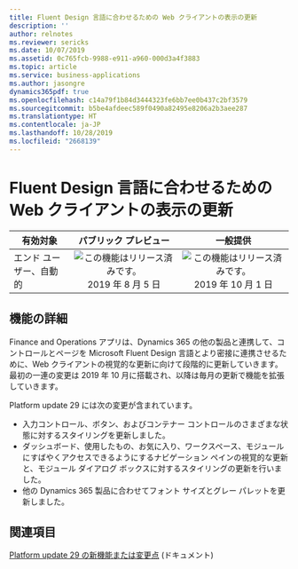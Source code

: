 ```yaml
---
title: Fluent Design 言語に合わせるための Web クライアントの表示の更新
description: ''
author: relnotes
ms.reviewer: sericks
ms.date: 10/07/2019
ms.assetid: 0c765fcb-9988-e911-a960-000d3a4f3883
ms.topic: article
ms.service: business-applications
ms.author: jasongre
dynamics365pdf: true
ms.openlocfilehash: c14a79f1b84d3444323fe6bb7ee0b437c2bf3579
ms.sourcegitcommit: b5be4afdeec589f0490a82495e8206a2b3aee287
ms.translationtype: HT
ms.contentlocale: ja-JP
ms.lasthandoff: 10/28/2019
ms.locfileid: "2668139"
---
```

# <a name="visual-refresh-of-the-web-client-to-align-with-the-fluent-design-language"></a>Fluent Design 言語に合わせるための Web クライアントの表示の更新


| 有効対象    |  パブリック プレビュー | 一般提供 | 
| ---------- | :----------: |:----------: |
|エンド ユーザー、自動的|![この機能はリリース済みです。](/dynamics365-release-plan/media/green-checkmark.png "この機能はリリース済みです。") 2019 年 8 月 5 日| ![この機能はリリース済みです。](/dynamics365-release-plan/media/green-checkmark.png "この機能はリリース済みです。") 2019 年 10 月 1 日|






## <a name="feature-details"></a>機能の詳細
<!--feature detail start -->
Finance and Operations アプリは、Dynamics 365 の他の製品と連携して、コントロールとページを Microsoft Fluent Design 言語とより密接に連携させるために、Web クライアントの視覚的な更新に向けて段階的に更新していきます。 最初の一連の変更は 2019 年 10 月に搭載され、以降は毎月の更新で機能を拡張していきます。

Platform update 29 には次の変更が含まれています。 

- 入力コントロール、ボタン、およびコンテナー コントロールのさまざまな状態に対するスタイリングを更新しました。
- ダッシュボード、使用したもの、お気に入り、ワークスペース、モジュールにすばやくアクセスできるようにするナビゲーション ペインの視覚的な更新と、モジュール ダイアログ ボックスに対するスタイリングの更新を行いました。  
- 他の Dynamics 365 製品に合わせてフォント サイズとグレー パレットを更新しました。
<!--feature detail end -->










## <a name="see-also"></a>関連項目

[Platform update 29 の新機能または変更点](https://docs.microsoft.com/dynamics365/unified-operations/fin-and-ops/get-started/whats-new-platform-update-29) (ドキュメント)

